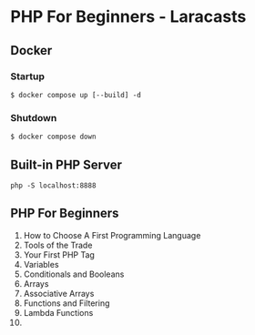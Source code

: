 # PHP For Beginners - Laracasts

## Docker
### Startup
``$ docker compose up [--build] -d``

### Shutdown
``$ docker compose down``

## Built-in PHP Server
``php -S localhost:8888``


## PHP For Beginners
1. How to Choose A First Programming Language
2. Tools of the Trade
3. Your First PHP Tag
4. Variables
5. Conditionals and Booleans
6. Arrays
7. Associative Arrays
8. Functions and Filtering
9. Lambda Functions
10. 